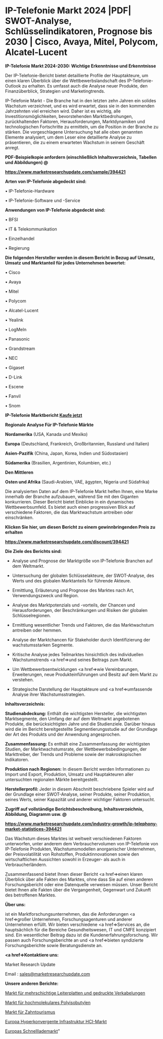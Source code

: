 # IP-Telefonie Markt 2024 |PDF| SWOT-Analyse, Schlüsselindikatoren, Prognose bis 2030 | Cisco, Avaya, Mitel, Polycom, Alcatel-Lucent

<strong>IP-Telefonie Markt 2024-2030: Wichtige Erkenntnisse und Erkenntnisse</strong>

Der IP-Telefonie-Bericht bietet detaillierte Profile der Hauptakteure, um einen klaren Überblick über die Wettbewerbslandschaft des IP-Telefonie-Outlook zu erhalten. Es umfasst auch die Analyse neuer Produkte, den Finanzüberblick, Strategien und Marketingtrends.

IP-Telefonie Markt - Die Branche hat in den letzten zehn Jahren ein solides Wachstum verzeichnet, und es wird erwartet, dass sie in den kommenden Jahrzehnten viel erreichen wird. Daher ist es wichtig, alle Investitionsmöglichkeiten, bevorstehenden Marktbedrohungen, zurückhaltenden Faktoren, Herausforderungen, Marktdynamiken und technologischen Fortschritte zu ermitteln, um die Position in der Branche zu stärken. Die vorgeschlagene Untersuchung hat alle oben genannten Elemente analysiert, um dem Leser eine detaillierte Analyse zu präsentieren, die zu einem erwarteten Wachstum in seinem Geschäft anregt.



<strong><b>PDF-Beispielkopie anfordern (einschließlich Inhaltsverzeichnis, Tabellen und Abbildungen) @ </b></strong>

<strong><a href=https://www.marketresearchupdate.com/sample/394421>

<strong>https://www.marketresearchupdate.com/sample/394421</u></a></strong></strong>



<strong>Arten von IP-Telefonie abgedeckt sind:</strong>

• IP-Telefonie-Hardware

• IP-Telefonie-Software und -Service



<strong>Anwendungen von IP-Telefonie abgedeckt sind:</strong>

• BFSI

• IT & Telekommunikation

• Einzelhandel

• Regierung



<strong>Die folgenden Hersteller werden in diesem Bericht in Bezug auf Umsatz, Umsatz und Marktanteil für jedes Unternehmen bewertet:</strong>

• Cisco

• Avaya

• Mitel

• Polycom

• Alcatel-Lucent

• Yealink

• LogMeIn

• Panasonic

• Grandstream

• NEC

• Gigaset

• D-Link

• Escene

• Fanvil

• Snom



<strong>IP-Telefonie Marktbericht <a href=https://www.marketresearchupdate.com/buynow/394421>Kaufe jetzt</a></strong>



<strong>Regionale Analyse Für IP-Telefonie Märkte</strong>



<strong>Nordamerika</strong> (USA, Kanada und Mexiko)



<strong>Europa</strong> (Deutschland, Frankreich, Großbritannien, Russland und Italien)



<strong>Asien-Pazifik</strong> (China, Japan, Korea, Indien und Südostasien)



<strong>Südamerika</strong> (Brasilien, Argentinien, Kolumbien, etc.)



<strong>Den Mittleren</strong> 

<strong>Osten und Afrika</strong> (Saudi-Arabien, VAE, ägypten, Nigeria und Südafrika)

Die analysierten Daten auf dem IP-Telefonie Markt helfen Ihnen, eine Marke innerhalb der Branche aufzubauen, während Sie mit den Giganten konkurrieren. Dieser Bericht bietet Einblicke in ein dynamisches Wettbewerbsumfeld. Es bietet auch einen progressiven Blick auf verschiedene Faktoren, die das Marktwachstum antreiben oder einschränken.



<strong>Klicken Sie hier, um diesen Bericht zu einem gewinnbringenden Preis zu erhalten
</strong>

<strong><a href=https://www.marketresearchupdate.com/discount/394421>https://www.marketresearchupdate.com/discount/394421</b></u></strong></a>



<strong>Die Ziele des Berichts sind:</strong>

- Analyse und Prognose der Marktgröße von IP-Telefonie Branchen auf dem Weltmarkt.

- Untersuchung der globalen Schlüsselakteure, der SWOT-Analyse, des Werts und des globalen Marktanteils für führende Akteure.

- Ermittlung, Erläuterung und Prognose des Marktes nach Art, Verwendungszweck und Region.

- Analyse des Marktpotenzials und -vorteils, der Chancen und Herausforderungen, der Beschränkungen und Risiken der globalen Schlüsselregionen.

- Ermittlung wesentlicher Trends und Faktoren, die das Marktwachstum antreiben oder hemmen.

- Analyse der Marktchancen für Stakeholder durch Identifizierung der wachstumsstarken Segmente.

- Kritische Analyse jedes Teilmarktes hinsichtlich des individuellen Wachstumstrends <a href=>und</a> seines Beitrags zum Markt.

- Um Wettbewerbsentwicklungen <a href=>wie</a> Vereinbarungen, Erweiterungen, neue Produkteinführungen und Besitz auf dem Markt zu verstehen.

- Strategische Darstellung der Hauptakteure und <a href=>umfas</a>sende Analyse ihrer Wachstumsstrategien.



<strong>Inhaltsverzeichnis:</strong>



<strong>Studienabdeckung:</strong> Enthält die wichtigsten Hersteller, die wichtigsten Marktsegmente, den Umfang der auf dem Weltmarkt angebotenen Produkte, die berücksichtigten Jahre und die Studienziele. Darüber hinaus wird die im Bericht bereitgestellte Segmentierungsstudie auf der Grundlage der Art des Produkts und der Anwendung angesprochen.



<strong>Zusammenfassung:</strong> Es enthält eine Zusammenfassung der wichtigsten Studien, der Marktwachstumsrate, der Wettbewerbsbedingungen, der Markttreiber, der Trends und Probleme sowie der makroskopischen Indikatoren.



<strong>Produktion nach Regionen:</strong> In diesem Bericht werden Informationen zu Import und Export, Produktion, Umsatz und Hauptakteuren aller untersuchten regionalen Märkte bereitgestellt.



<strong>Herstellerprofil:</strong> Jeder in diesem Abschnitt beschriebene Spieler wird auf der Grundlage einer SWOT-Analyse, seiner Produkte, seiner Produktion, seines Werts, seiner Kapazität und anderer wichtiger Faktoren untersucht.



<strong><b>Zugriff auf vollständige Berichtsbeschreibung, Inhaltsverzeichnis, Abbildung, Diagramm usw. @ </b></strong>

<strong><a href=https://www.marketresearchupdate.com/industry-growth/ip-telephony-market-statistices-394421>https://www.marketresearchupdate.com/industry-growth/ip-telephony-market-statistices-394421</a></strong>

Das Wachstum dieses Marktes ist weltweit verschiedenen Faktoren unterworfen, unter anderem dem Verbrauchervolumen von IP-Telefonie von IP-Telefonie Produkten, Wachstumsmodellen anorganischer Unternehmen, der Preisvolatilität von Rohstoffen, Produktinnovationen sowie den wirtschaftlichen Aussichten sowohl in Erzeuger- als auch in Verbraucherländern.

Zusammenfassend bietet Ihnen dieser Bericht <a href=>einen</a> klaren Überblick über alle Fakten des Marktes, ohne dass Sie auf einen anderen Forschungsbericht oder eine Datenquelle verweisen müssen. Unser Bericht bietet Ihnen alle Fakten über die Vergangenheit, Gegenwart und Zukunft des betroffenen Marktes.



<strong>Über uns:</strong>

 ist ein Marktforschungsunternehmen, das die Anforderungen <a href=>großer</a> Unternehmen, Forschungsagenturen und anderer Unternehmen erfüllt. Wir bieten verschiedene <a href=>Services</a> an, die hauptsächlich für die Bereiche Gesundheitswesen, IT und CMFE konzipiert sind. Ein wesentlicher Beitrag dazu ist die Kundenerfahrungsforschung. Wir passen auch Forschungsberichte an und <a href=>bieten</a> syndizierte Forschungsberichte sowie Beratungsdienste an.



<strong><a href=>Kontaktiere uns:</a></strong>

Market Research Update

Email : sales@marketresearchupdate.com



<strong>Unsere anderen Berichte:</strong>

<a href=https://www.linkedin.com/pulse/multilayer-printed-circuit-board-printed-wiring-market>Markt für mehrschichtige Leiterplatten und gedruckte Verkabelungen</a>

<a href=https://www.linkedin.com/pulse/high-molecular-weight-polyisobutylene-market-size-trends>Markt für hochmolekulares Polyisobutylen</a>

<a href=https://www.linkedin.com/pulse/dental-tourism-market-size-trends-consumption>Markt für Zahntourismus</a>

<a href=https://www.linkedin.com/pulse/europe-hyper-converged-infrastructure-hci-market>Europa Hyperkonvergente Infrastruktur HCI-Markt</a>

<a href=https://www.linkedin.com/pulse/europe-fast-charging-market-2023-2030-growth>Europas Schnelllademarkt</a>"
